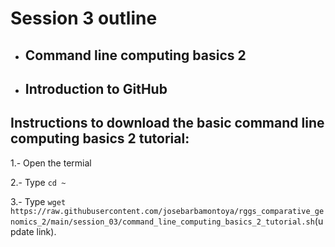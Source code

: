# Session 3 outline

* ## Command line computing basics 2
* ## Introduction to GitHub

## Instructions to download the basic command line computing basics 2 tutorial:
  1.- Open the termial
    
  2.- Type `cd ~`
    
  3.- Type `wget https://raw.githubusercontent.com/josebarbamontoya/rggs_comparative_genomics_2/main/session_03/command_line_computing_basics_2_tutorial.sh`(update link).
  
